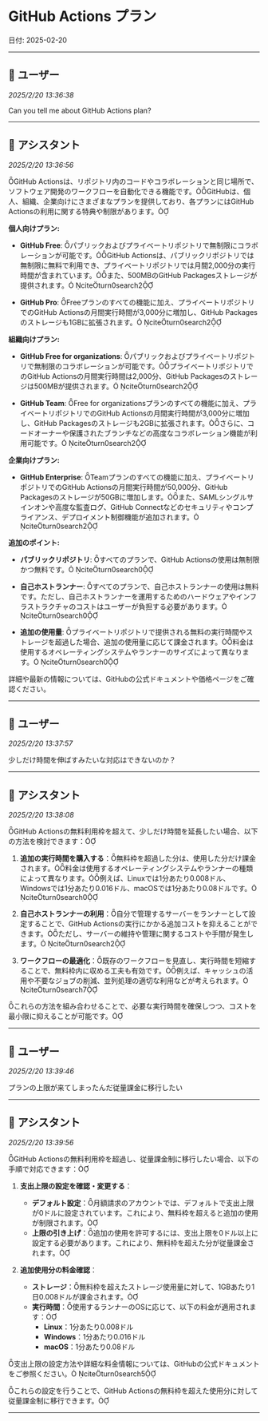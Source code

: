 # GitHub Actions プラン

日付: 2025-02-20

---

## 👤 ユーザー
*2025/2/20 13:36:38*

Can you tell me about GitHub Actions plan?

---

## 🤖 アシスタント
*2025/2/20 13:36:56*

GitHub Actionsは、リポジトリ内のコードやコラボレーションと同じ場所で、ソフトウェア開発のワークフローを自動化できる機能です。GitHubは、個人、組織、企業向けにさまざまなプランを提供しており、各プランにはGitHub Actionsの利用に関する特典や制限があります。

**個人向けプラン:**

- **GitHub Free**: パブリックおよびプライベートリポジトリで無制限にコラボレーションが可能です。GitHub Actionsは、パブリックリポジトリでは無制限に無料で利用でき、プライベートリポジトリでは月間2,000分の実行時間が含まれています。また、500MBのGitHub Packagesストレージが提供されます。 citeturn0search2

- **GitHub Pro**: Freeプランのすべての機能に加え、プライベートリポジトリでのGitHub Actionsの月間実行時間が3,000分に増加し、GitHub Packagesのストレージも1GBに拡張されます。 citeturn0search2

**組織向けプラン:**

- **GitHub Free for organizations**: パブリックおよびプライベートリポジトリで無制限のコラボレーションが可能です。プライベートリポジトリでのGitHub Actionsの月間実行時間は2,000分、GitHub Packagesのストレージは500MBが提供されます。 citeturn0search2

- **GitHub Team**: Free for organizationsプランのすべての機能に加え、プライベートリポジトリでのGitHub Actionsの月間実行時間が3,000分に増加し、GitHub Packagesのストレージも2GBに拡張されます。さらに、コードオーナーや保護されたブランチなどの高度なコラボレーション機能が利用可能です。 citeturn0search2

**企業向けプラン:**

- **GitHub Enterprise**: Teamプランのすべての機能に加え、プライベートリポジトリでのGitHub Actionsの月間実行時間が50,000分、GitHub Packagesのストレージが50GBに増加します。また、SAMLシングルサインオンや高度な監査ログ、GitHub Connectなどのセキュリティやコンプライアンス、デプロイメント制御機能が追加されます。 citeturn0search2

**追加のポイント:**

- **パブリックリポジトリ**: すべてのプランで、GitHub Actionsの使用は無制限かつ無料です。 citeturn0search0

- **自己ホストランナー**: すべてのプランで、自己ホストランナーの使用は無料です。ただし、自己ホストランナーを運用するためのハードウェアやインフラストラクチャのコストはユーザーが負担する必要があります。 citeturn0search0

- **追加の使用量**: プライベートリポジトリで提供される無料の実行時間やストレージを超過した場合、追加の使用量に応じて課金されます。料金は使用するオペレーティングシステムやランナーのサイズによって異なります。 citeturn0search0

詳細や最新の情報については、GitHubの公式ドキュメントや価格ページをご確認ください。

---

## 👤 ユーザー
*2025/2/20 13:37:57*

少しだけ時間を伸ばすみたいな対応はできないのか？

---

## 🤖 アシスタント
*2025/2/20 13:38:08*

GitHub Actionsの無料利用枠を超えて、少しだけ時間を延長したい場合、以下の方法を検討できます：

1. **追加の実行時間を購入する**：無料枠を超過した分は、使用した分だけ課金されます。料金は使用するオペレーティングシステムやランナーの種類によって異なります。例えば、Linuxでは1分あたり0.008ドル、Windowsでは1分あたり0.016ドル、macOSでは1分あたり0.08ドルです。 citeturn0search0

2. **自己ホストランナーの利用**：自分で管理するサーバーをランナーとして設定することで、GitHub Actionsの実行にかかる追加コストを抑えることができます。ただし、サーバーの維持や管理に関するコストや手間が発生します。 citeturn0search2

3. **ワークフローの最適化**：既存のワークフローを見直し、実行時間を短縮することで、無料枠内に収める工夫も有効です。例えば、キャッシュの活用や不要なジョブの削減、並列処理の適切な利用などが考えられます。 citeturn0search7

これらの方法を組み合わせることで、必要な実行時間を確保しつつ、コストを最小限に抑えることが可能です。

---

## 👤 ユーザー
*2025/2/20 13:39:46*

プランの上限が来てしまったんだ従量課金に移行したい

---

## 🤖 アシスタント
*2025/2/20 13:39:56*

GitHub Actionsの無料利用枠を超過し、従量課金制に移行したい場合、以下の手順で対応できます：

1. **支出上限の設定を確認・変更する**：
   - **デフォルト設定**：月額請求のアカウントでは、デフォルトで支出上限が0ドルに設定されています。これにより、無料枠を超えると追加の使用が制限されます。
   - **上限の引き上げ**：追加の使用を許可するには、支出上限を0ドル以上に設定する必要があります。これにより、無料枠を超えた分が従量課金されます。

2. **追加使用分の料金確認**：
   - **ストレージ**：無料枠を超えたストレージ使用量に対して、1GBあたり1日0.008ドルが課金されます。
   - **実行時間**：使用するランナーのOSに応じて、以下の料金が適用されます：
     - **Linux**：1分あたり0.008ドル
     - **Windows**：1分あたり0.016ドル
     - **macOS**：1分あたり0.08ドル

支出上限の設定方法や詳細な料金情報については、GitHubの公式ドキュメントをご参照ください。 citeturn0search5

これらの設定を行うことで、GitHub Actionsの無料枠を超えた使用分に対して従量課金制に移行できます。

---
